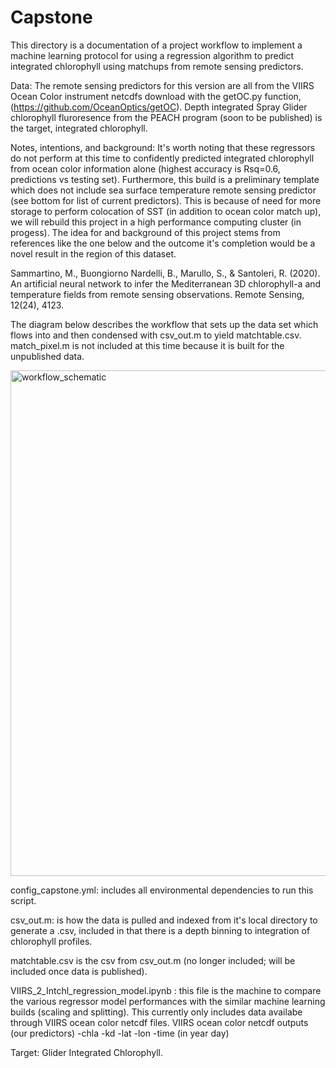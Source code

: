 # Capstone
This directory is a documentation of a project workflow to implement a machine learning protocol for using a regression algorithm to
predict integrated chlorophyll using matchups from remote sensing predictors.

Data:
The remote sensing predictors for this version are all from the VIIRS Ocean Color instrument netcdfs download with the getOC.py function, (https://github.com/OceanOptics/getOC). Depth integrated Spray Glider chlorophyll fluroresence from the PEACH program (soon to be published) is the target, integrated chlorophyll. 

Notes, intentions, and background: 
It's worth noting that these regressors do not perform at this time to confidently predicted integrated chlorophyll from ocean color information alone (highest accuracy is Rsq=0.6, predictions vs testing set). Furthermore, this build is a preliminary template which does not include sea surface temperature remote sensing predictor (see bottom for list of current predictors). This is because of need for more storage to perform colocation of SST (in addition to ocean color match up), we will rebuild this project in a high performance computing cluster (in progess). The idea for and background of this project stems from references like the one below and the outcome it's completion would be a novel result in the region of this dataset. 

Sammartino, M., Buongiorno Nardelli, B., Marullo, S., & Santoleri, R. (2020). An artificial 
neural network to infer the Mediterranean 3D chlorophyll-a and temperature fields from 
remote sensing observations. Remote Sensing, 12(24), 4123. 

The diagram below describes the workflow that sets up the data set which flows into and then condensed with csv_out.m to yield matchtable.csv.
match_pixel.m is not included at this time because it is built for the unpublished data. 

<img width="809" alt="workflow_schematic" src="https://user-images.githubusercontent.com/123086430/233086804-bd519f1f-404a-436a-aee1-27a108298414.png">

config_capstone.yml: includes all environmental dependencies to run this script. 

csv_out.m: is how the data is pulled and indexed from it's local directory to generate a .csv, included in that there is a depth 
binning to integration of chlorophyll profiles.

matchtable.csv is the csv from csv_out.m (no longer included; will be 
included once data is published). 

VIIRS_2_Intchl_regression_model.ipynb : this file is the machine to compare the various regressor model 
performances with the similar machine learning builds (scaling and splitting). This currently only includes 
data availabe through VIIRS ocean color netcdf files. 
VIIRS ocean color netcdf outputs (our predictors)
-chla
-kd
-lat
-lon
-time (in year day) 

Target: Glider Integrated Chlorophyll. 

